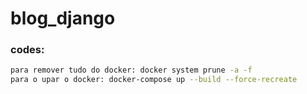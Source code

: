 # blog_django
### codes:
```bash
para remover tudo do docker: docker system prune -a -f
para o upar o docker: docker-compose up --build --force-recreate


```
 
